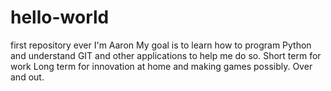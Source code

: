 # hello-world
first repository ever
I'm Aaron
My goal is to learn how to program Python and understand GIT and other applications to help me do so.
Short term for work
Long term for innovation at home and making games possibly.
Over and out.
